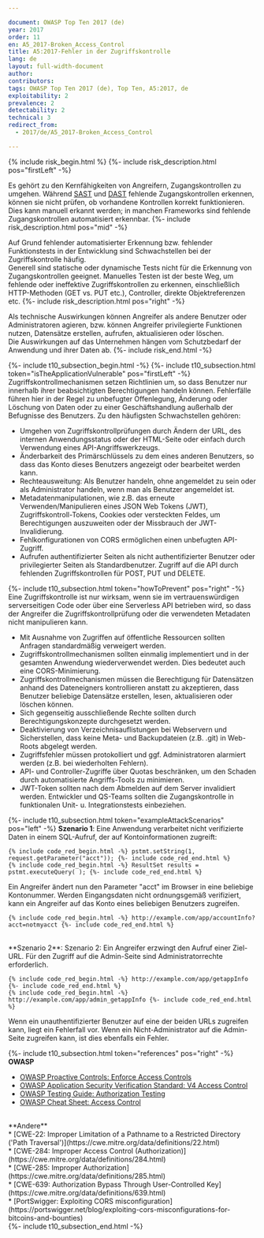 ```yaml
---

document: OWASP Top Ten 2017 (de)
year: 2017
order: 11
en: A5_2017-Broken_Access_Control
title: A5:2017-Fehler in der Zugriffskontrolle
lang: de
layout: full-width-document
author:
contributors:
tags: OWASP Top Ten 2017 (de), Top Ten, A5:2017, de
exploitability: 2
prevalence: 2
detectability: 2
technical: 3
redirect_from:
  - 2017/de/A5_2017-Broken_Access_Control

---
```


{% include risk_begin.html %}
{%- include risk_description.html pos="firstLeft" -%}
<!--- Threat Agent: --->
Es gehört zu den Kernfähigkeiten von Angreifern, Zugangskontrollen zu umgehen. Während [SAST](/www-community/Source_Code_Analysis_Tools) und [DAST](/www-community/Vulnerability_Scanning_Tools) fehlende Zugangskontrollen erkennen, können sie nicht prüfen, ob vorhandene Kontrollen korrekt funktionieren. Dies kann manuell erkannt werden; in manchen Frameworks sind fehlende Zugangskontrollen automatisiert erkennbar.
{%- include risk_description.html pos="mid" -%}
<!--- Security Weakness: --->
Auf Grund fehlender automatisierter Erkennung bzw. fehlender Funktionstests in der Entwicklung sind Schwachstellen bei der Zugriffskontrolle häufig.<br>Generell sind statische oder dynamische Tests nicht für die Erkennung von Zugangskontrollen geeignet. Manuelles Testen ist der beste Weg, um fehlende oder ineffektive Zugriffskontrollen zu erkennen, einschließlich HTTP-Methoden (GET vs. PUT etc.), Controller, direkte Objektreferenzen etc.
{%- include risk_description.html pos="right" -%}
<!--- Impacts: --->
Als technische Auswirkungen können Angreifer als andere Benutzer oder Administratoren agieren, bzw. können Angreifer privilegierte Funktionen nutzen, Datensätze erstellen, aufrufen, aktualisieren oder löschen.<br>Die Auswirkungen auf das Unternehmen hängen vom Schutzbedarf der Anwendung und ihrer Daten ab.
{%- include risk_end.html -%}

{%- include t10_subsection_begin.html -%}
{%- include t10_subsection.html token="isTheApplicationVulnerable" pos="firstLeft" -%}
Zugriffskontrollmechanismen setzen Richtlinien um, so dass Benutzer nur innerhalb ihrer beabsichtigten Berechtigungen handeln können. Fehlerfälle führen hier in der Regel zu unbefugter Offenlegung, Änderung oder Löschung von Daten oder zu einer Geschäftshandlung außerhalb der Befugnisse des Benutzers. Zu den häufigsten Schwachstellen gehören:<br>
* Umgehen von Zugriffskontrollprüfungen durch Ändern der URL, des internen Anwendungsstatus oder der HTML-Seite oder einfach durch Verwendung eines API-Angriffswerkzeugs.<br>
* Änderbarkeit des Primärschlüssels zu dem eines anderen Benutzers, so dass das Konto dieses Benutzers angezeigt oder bearbeitet werden kann.<br>
* Rechteausweitung: Als Benutzer handeln, ohne angemeldet zu sein oder als Administrator handeln, wenn man als Benutzer angemeldet ist.<br>
* Metadatenmanipulationen, wie z.B. das erneute Verwenden/Manipulieren eines JSON Web Tokens (JWT), Zugriffskontroll-Tokens, Cookies oder versteckten Feldes, um Berechtigungen auszuweiten oder der Missbrauch der JWT-Invalidierung.<br>
* Fehlkonfigurationen von CORS ermöglichen einen unbefugten API-Zugriff.<br>
* Aufrufen authentifizierter Seiten als nicht authentifizierter Benutzer oder privilegierter Seiten als Standardbenutzer. Zugriff auf die API durch fehlenden Zugriffskontrollen für POST, PUT und DELETE.

{%- include t10_subsection.html token="howToPrevent" pos="right" -%}
Eine Zugriffskontrolle ist nur wirksam, wenn sie im vertrauenswürdigen serverseitigen Code oder über eine Serverless API betrieben wird, so dass der Angreifer die Zugriffskontrollprüfung oder die verwendeten Metadaten nicht manipulieren kann.<br>
* Mit Ausnahme von Zugriffen auf öffentliche Ressourcen sollten Anfragen standardmäßig verweigert werden.<br>
* Zugriffskontrollmechanismen sollten einmalig implementiert und in der gesamten Anwendung wiederverwendet werden. Dies bedeutet auch eine CORS-Minimierung.<br>
* Zugriffskontrollmechanismen müssen die Berechtigung für Datensätzen anhand des Dateneigners kontrollieren anstatt zu akzeptieren, dass Benutzer beliebige Datensätze erstellen, lesen, aktualisieren oder löschen können.<br>
* Sich gegenseitig ausschließende Rechte sollten durch Berechtigungskonzepte durchgesetzt werden.<br>
* Deaktivierung von Verzeichnisauflistungen bei Webservern und Sicherstellen, dass keine Meta- und Backupdateien (z.B. .git) in Web-Roots abgelegt werden.<br>
* Zugriffsfehler müssen protokolliert und ggf. Administratoren alarmiert werden (z.B. bei wiederholten Fehlern).<br>
* API- und Controller-Zugriffe über Quotas beschränken, um den Schaden durch automatisierte Angriffs-Tools zu minimieren.<br>
* JWT-Token sollten nach dem Abmelden auf dem Server invalidiert werden. Entwickler und QS-Teams sollten die Zugangskontrolle in funktionalen Unit- u. Integrationstests einbeziehen.

{%- include t10_subsection.html token="exampleAttackScenarios" pos="left" -%}
**Szenario 1**: Eine Anwendung verarbeitet nicht verifizierte Daten in einem SQL-Aufruf, der auf Kontoinformationen zugreift:<br>

    {% include code_red_begin.html -%} pstmt.setString(1, request.getParameter("acct")); {%- include code_red_end.html %}
    {% include code_red_begin.html -%} ResultSet results = pstmt.executeQuery( ); {%- include code_red_end.html %}

Ein Angreifer ändert nun den Parameter "acct" im Browser in eine beliebige Kontonummer. Werden Eingangsdaten nicht ordnungsgemäß verifiziert, kann ein Angreifer auf das Konto eines beliebigen Benutzers zugreifen.<br>

    {% include code_red_begin.html -%} http://example.com/app/accountInfo?acct=notmyacct {%- include code_red_end.html %}
<br>
**Szenario 2**: Szenario 2: Ein Angreifer erzwingt den Aufruf einer Ziel-URL. Für den Zugriff auf die Admin-Seite sind Administratorrechte erforderlich.<br>

    {% include code_red_begin.html -%} http://example.com/app/getappInfo {%- include code_red_end.html %}
    {% include code_red_begin.html -%} http://example.com/app/admin_getappInfo {%- include code_red_end.html %}

Wenn ein unauthentifizierter Benutzer auf eine der beiden URLs zugreifen kann, liegt ein Fehlerfall vor. Wenn ein Nicht-Administrator auf die Admin-Seite zugreifen kann, ist dies ebenfalls ein Fehler.

{%- include t10_subsection.html token="references" pos="right" -%}
**OWASP**<br>
* [OWASP Proactive Controls: Enforce Access Controls](/www-project-proactive-controls/v3/en/c7-enforce-access-controls)<br>
* [OWASP Application Security Verification Standard: V4 Access Control](/www-project-application-security-verification-standard)<br>
* [OWASP Testing Guide: Authorization Testing](/www-project-web-security-testing-guide/latest/4-Web_Application_Security_Testing/05-Authorization_Testing/README)<br>
* [OWASP Cheat Sheet: Access Control](https://cheatsheetseries.owasp.org/cheatsheets/Access_Control_Cheat_Sheet.html)<br>
<br>
**Andere**<br>
* [CWE-22: Improper Limitation of a Pathname to a Restricted Directory ('Path Traversal')](https://cwe.mitre.org/data/definitions/22.html)<br>
* [CWE-284: Improper Access Control (Authorization)](https://cwe.mitre.org/data/definitions/284.html)<br>
* [CWE-285: Improper Authorization](https://cwe.mitre.org/data/definitions/285.html)<br>
* [CWE-639: Authorization Bypass Through User-Controlled Key](https://cwe.mitre.org/data/definitions/639.html)<br>
* [PortSwigger: Exploiting CORS misconfiguration](https://portswigger.net/blog/exploiting-cors-misconfigurations-for-bitcoins-and-bounties)<br>
{%- include t10_subsection_end.html -%}
